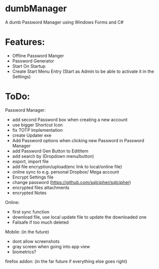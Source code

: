 # dumbManager
A dumb Password Manager using Windows Forms and C#


# Features:
- Offline Password Manger
- Password Generator
- Start On Startup 
- Create Start Menu Entry (Start as Admin to be able to activate it in the Settings)


# ToDo:

Password Manager:
- add second Password box when creating a new account
- use bigger Shortcut Icon
- fix TOTP Implementation
- create Updater exe
- Add Password options when clicking new Password in Password Manager
- add Password Gen Button to EditItem
- add search by (Dropdown menu/button)
- export, import file
- add file encryption/upload(enc link to local/online file)
- online sync to e.g. personal Dropbox/ Mega account
- Encrypt Settings file
- change password (https://github.com/sqlcipher/sqlcipher)
- encrypted files attachments
- encrypted Notes

Online: 
- first sync function
- download file, use local update file to update the downloaded one
- Failsafe if too much deleted



Mobile: (in the future)
- dont allow screenshots
- gray screen when going into app view
- biometrics?


firefox addon: (in the far future if everything else goes right)

